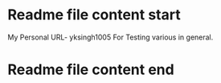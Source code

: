 # Readme file content start
 My Personal URL- yksingh1005
 For Testing various in general.
# Readme file content end
